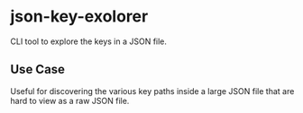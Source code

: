 # json-key-exolorer
CLI tool to explore the keys in a JSON file.

## Use Case
Useful for discovering the various key paths inside a large JSON file that are hard to view as a raw JSON file.
